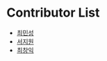 # Contributor List
- [최민성](https://github.com/chlalstjd430)
- [서지원](https://github.com/ccxz84)
- [최창익](https://github.com/ckddlr0610)
